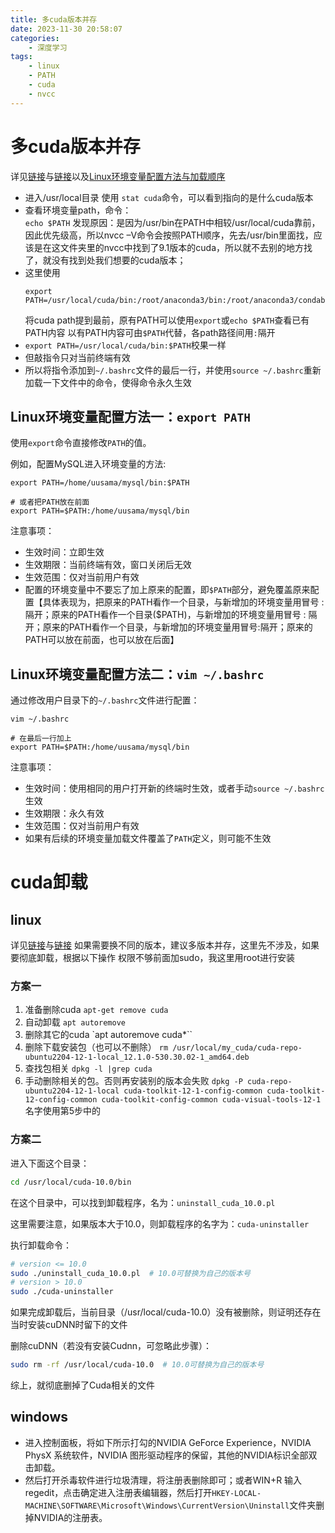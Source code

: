 ```yaml
---
title: 多cuda版本并存
date: 2023-11-30 20:58:07
categories:
	- 深度学习
tags: 
	- linux
	- PATH
	- cuda
	- nvcc
---
```

# 多cuda版本并存
详见[链接](https://blog.csdn.net/qq_44850917/article/details/134170999)与[链接](https://blog.csdn.net/m0_46093829/article/details/128073309)以及[Linux环境变量配置方法与加载顺序](https://blog.csdn.net/weixin_46307478/article/details/128972918)
- 进入/usr/local目录 使用 `stat cuda`命令，可以看到指向的是什么cuda版本
- 查看环境变量path，命令：  
	`echo $PATH`
	发现原因：是因为/usr/bin在PATH中相较/usr/local/cuda靠前，因此优先级高，所以nvcc –V命令会按照PATH顺序，先去/usr/bin里面找，应该是在这文件夹里的nvcc中找到了9.1版本的cuda，所以就不去别的地方找了，就没有找到处我们想要的cuda版本；
- 这里使用
	```
	export PATH=/usr/local/cuda/bin:/root/anaconda3/bin:/root/anaconda3/condabin:/usr/local/sbin:/usr/local/bin:/usr/sbin:/usr/bin:/sbin:/bin:/usr/games:/usr/local/games:/snap/bin
	```
	将cuda path提到最前，原有PATH可以使用`export`或`echo $PATH`查看已有PATH内容
	以有PATH内容可由`$PATH`代替，各path路径间用`:`隔开
- `export PATH=/usr/local/cuda/bin:$PATH`校果一样
- 但敲指令只对当前终端有效
- 所以将指令添加到`~/.bashrc`文件的最后一行，并使用`source ~/.bashrc`重新加载一下文件中的命令，使得命令永久生效
## Linux环境变量配置方法一：`export PATH`

使用`export`命令直接修改`PATH`的值。

例如，配置MySQL进入环境变量的方法:

```shell
export PATH=/home/uusama/mysql/bin:$PATH

# 或者把PATH放在前面
export PATH=$PATH:/home/uusama/mysql/bin
```

注意事项：
- 生效时间：立即生效
- 生效期限：当前终端有效，窗口关闭后无效
- 生效范围：仅对当前用户有效
- 配置的环境变量中不要忘了加上原来的配置，即`$PATH`部分，避免覆盖原来配置【具体表现为，把原来的PATH看作一个目录，与新增加的环境变量用冒号 : 隔开；原来的PATH看作一个目录($PATH)，与新增加的环境变量用冒号 : 隔开；原来的PATH看作一个目录，与新增加的环境变量用冒号:隔开；原来的PATH可以放在前面，也可以放在后面】
## Linux环境变量配置方法二：`vim ~/.bashrc`

通过修改用户目录下的`~/.bashrc`文件进行配置：

```shell
vim ~/.bashrc

# 在最后一行加上
export PATH=$PATH:/home/uusama/mysql/bin
```

注意事项：

- 生效时间：使用相同的用户打开新的终端时生效，或者手动`source ~/.bashrc`生效
- 生效期限：永久有效
- 生效范围：仅对当前用户有效
- 如果有后续的环境变量加载文件覆盖了`PATH`定义，则可能不生效
# cuda卸载
## linux
详见[链接](https://blog.csdn.net/ziqibit/article/details/129935737)与[链接](https://zhuanlan.zhihu.com/p/648709952)
如果需要换不同的版本，建议多版本并存，这里先不涉及，如果要彻底卸载，根据以下操作
权限不够前面加sudo，我这里用root进行安装
### 方案一
1. 准备删除cuda
`apt-get remove cuda`
2. 自动卸载
`apt autoremove`
3. 删除其它的cuda
`apt autoremove cuda*``
4. 删除下载安装包（也可以不删除）
`rm /usr/local/my_cuda/cuda-repo-ubuntu2204-12-1-local_12.1.0-530.30.02-1_amd64.deb`
5. 查找包相关
`dpkg -l |grep cuda`
6. 手动删除相关的包。否则再安装别的版本会失败
`dpkg -P cuda-repo-ubuntu2204-12-1-local cuda-toolkit-12-1-config-common cuda-toolkit-12-config-common cuda-toolkit-config-common cuda-visual-tools-12-1`
名字使用第5步中的
### 方案二
进入下面这个目录：

```bash
cd /usr/local/cuda-10.0/bin
```

在这个目录中，可以找到卸载程序，名为：`uninstall_cuda_10.0.pl`

这里需要注意，如果版本大于10.0，则卸载程序的名字为：`cuda-uninstaller`

执行卸载命令：

```bash
# version <= 10.0
sudo ./uninstall_cuda_10.0.pl  # 10.0可替换为自己的版本号
# version > 10.0
sudo ./cuda-uninstaller
```

如果完成卸载后，当前目录（/usr/local/cuda-10.0）没有被删除，则证明还存在当时安装cuDNN时留下的文件

删除cuDNN（若没有安装Cudnn，可忽略此步骤）：

```bash
sudo rm -rf /usr/local/cuda-10.0  # 10.0可替换为自己的版本号
```

综上，就彻底删掉了Cuda相关的文件
## windows
- 进入控制面板，将如下所示打勾的NVIDIA GeForce Experience，NVIDIA PhysX 系统软件，NVIDIA 图形驱动程序的保留，其他的NVIDIA标识全部双击卸载。
- 然后打开杀毒软件进行垃圾清理，将注册表删除即可；或者WIN+R 输入regedit，点击确定进入注册表编辑器，然后打开`HKEY-LOCAL-MACHINE\SOFTWARE\Microsoft\Windows\CurrentVersion\Uninstall`文件夹删掉NVIDIA的注册表。

